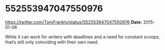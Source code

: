 # 552553947047550976
https://twitter.com/TomFrankly/status/552553947047550976
**Date:** 2015-01-06

While it can work for writers with deadlines and a need for constant scoops, that’s still only coinciding with their own need.
